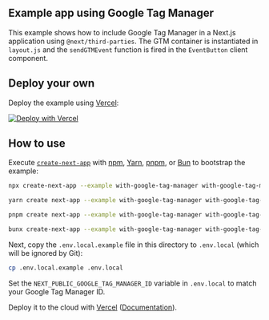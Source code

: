 ## Example app using Google Tag Manager

This example shows how to include Google Tag Manager in a Next.js application using `@next/third-parties`. The GTM container is instantiated in `layout.js` and the `sendGTMEvent` function is fired in the `EventButton` client component.

## Deploy your own

Deploy the example using [Vercel](https://vercel.com?utm_source=github&utm_medium=readme&utm_campaign=next-example):

[![Deploy with Vercel](https://vercel.com/button)](https://vercel.com/new/clone?repository-url=https://github.com/vercel/next.js/tree/canary/examples/with-google-tag-manager&project-name=with-google-tag-manager&repository-name=with-google-tag-manager)

## How to use

Execute [`create-next-app`](https://github.com/vercel/next.js/tree/canary/packages/create-next-app) with [npm](https://docs.npmjs.com/cli/init), [Yarn](https://yarnpkg.com/lang/en/docs/cli/create/), [pnpm](https://pnpm.io), or [Bun](https://bun.sh/docs/cli/bunx) to bootstrap the example:

```bash
npx create-next-app --example with-google-tag-manager with-google-tag-manager-app
```

```bash
yarn create next-app --example with-google-tag-manager with-google-tag-manager-app
```

```bash
pnpm create next-app --example with-google-tag-manager with-google-tag-manager-app
```

```bash
bunx create-next-app --example with-google-tag-manager with-google-tag-manager-app
```

Next, copy the `.env.local.example` file in this directory to `.env.local` (which will be ignored by Git):

```bash
cp .env.local.example .env.local
```

Set the `NEXT_PUBLIC_GOOGLE_TAG_MANAGER_ID` variable in `.env.local` to match your Google Tag Manager ID.

Deploy it to the cloud with [Vercel](https://vercel.com/new?utm_source=github&utm_medium=readme&utm_campaign=next-example) ([Documentation](https://nextjs.org/docs/deployment)).
